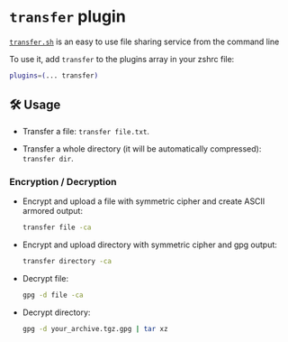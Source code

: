 # `transfer` plugin

[`transfer.sh`](https://transfer.sh) is an easy to use file sharing service from
the command line

To use it, add `transfer` to the plugins array in your zshrc file:

```zsh
plugins=(... transfer)
```

## 🛠️ Usage

-   Transfer a file: `transfer file.txt`.

-   Transfer a whole directory (it will be automatically compressed):
    `transfer dir`.

### Encryption / Decryption

-   Encrypt and upload a file with symmetric cipher and create ASCII armored
    output:

    ```zsh
    transfer file -ca
    ```

-   Encrypt and upload directory with symmetric cipher and gpg output:

    ```zsh
    transfer directory -ca
    ```

-   Decrypt file:

    ```zsh
    gpg -d file -ca
    ```

-   Decrypt directory:

    ```zsh
    gpg -d your_archive.tgz.gpg | tar xz
    ```

